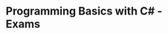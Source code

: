 # <p align="https://softuni.bg/trainings/resources/officedocument/51164/nested-loops-lab-programming-basics-with-c-sharp-july-2020/3038"> Programming Basics with C# - Exams <a/><p>
